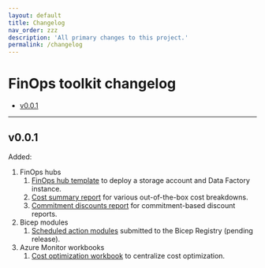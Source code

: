 ```yaml
---
layout: default
title: Changelog
nav_order: zzz
description: 'All primary changes to this project.'
permalink: /changelog
---
```


# FinOps toolkit changelog <!-- markdownlint-disable-line MD025 -->

- [v0.0.1](#v001)

---

<!--
## Unreleased
-->

## v0.0.1

Added:

1. FinOps hubs
   1. [FinOps hub template](finops-hub) to deploy a storage account and Data Factory instance.
   2. [Cost summary report](./finops-hub/reports/cost-summary.md) for various out-of-the-box cost breakdowns.
   3. [Commitment discounts report](./finops-hub/reports/commitment-discounts.md) for commitment-based discount reports.
2. Bicep modules
   1. [Scheduled action modules](bicep-registry/README.md#scheduled-actions) submitted to the Bicep Registry (pending release).
3. Azure Monitor workbooks
   1. [Cost optimization workbook](optimization-workbook) to centralize cost optimization.

<br>
